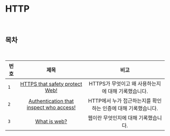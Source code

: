 # HTTP

<br>

## 목차

<br>

| 번호 | 제목 | 비고 |
|---|:---:|:---:|
| `1` | [HTTPS that safety protect Web!](./HTTPS.md) | HTTPS가 무엇이고 왜 사용하는지에 대해 기록했습니다.  |
| `2` | [Authentication that inspect who access!](./Auth.md) | HTTP에서 누가 접근하는지를 확인 하는 인증에 대해 기록했습니다.  |
| `3` | [What is web?](./web.md) | 웹이란 무엇인지에 대해 기록했습니다.  |

